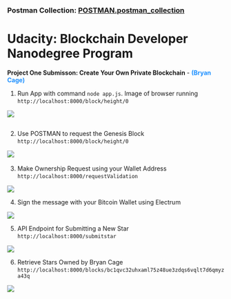 <h3>Postman Collection:   <a href="https://github.com/BryanCage/BDNP-P1_Submission_Create-Your-Own-Private-Blockchain/blob/main/POSTMAN.postman_collection.json">POSTMAN.postman_collection</a></h3>

# Udacity: Blockchain Developer Nanodegree Program

<strong>Project One Submisson: Create Your Own Private Blockchain</strong> - <strong style="color: dodgerblue;">(Bryan Cage)</strong>

1.	Run App with command `node app.js`. Image of browser running `http://localhost:8000/block/height/0`

 <img src="https://blockchain.iotserver.website/images/Project_One_Submission_Image-01.svg" style="margin-bottom: 15px;">


2.	Use POSTMAN to request the Genesis Block `http://localhost:8000/block/height/0`

 <img src="https://blockchain.iotserver.website/images/Project_One_Submission_Image-02.svg">
 

3.	Make Ownership Request using your Wallet Address `http://localhost:8000/requestValidation`

  <img src="https://blockchain.iotserver.website/images/Project_One_Submission_Image-03.svg">


4.	Sign the message with your Bitcoin Wallet using Electrum

 <img src="https://blockchain.iotserver.website/images/Project_One_Submission_Image-04.svg">
   

5.	API Endpoint for Submitting a New Star `http://localhost:8000/submitstar`

 <img src="https://blockchain.iotserver.website/images/Project_One_Submission_Image-05.svg">
   

6.	Retrieve Stars Owned by Bryan Cage `http://localhost:8000/blocks/bc1qvc32uhxaml75z48ue3zdqs6vqlt7d6qmyza43q`

<img src="https://blockchain.iotserver.website/images/Project_One_Submission_Image-06.svg">
 
